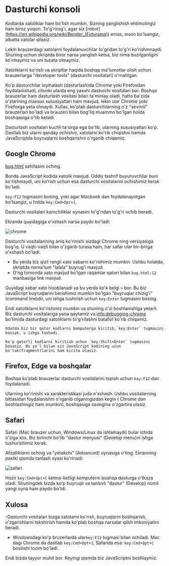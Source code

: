 # Dasturchi konsoli

Kodlarda xatoliklar ham bo'lish mumkin. Sizning yanglishish ehtimolingiz ham biroz yuqori. To'g'rirog'i, agar siz [robot] (https://en.wikipedia.org/wiki/Bender_(Futurama)) emas, inson bo'lsangiz, albatta xatolar qilasiz.

Lekin brauzerdagi xatolarni foydalanuvchilar to'gridan to'g'ri ko'rishmnaydi. Shuning uchun skriptda biror narsa yanglish ketsa, biz nima buzilganligini ko'rmaymiz va uni tuzata olmaymiz. 

Xatoliklarni ko'rish va skriptlar haqida boshqa ma'lumotlar olish uchun brauzerlarga "developer tools" (dasturchi vositalari) o'rnatilgan. 

Ko'p dasturchilar loyihalash (dasturlash)da Chrome yoki Firefoxdan foydalanishadi, chunki ularda eng yaxshi dasturchi vositalari bor. Boshqa brauzerlar ham dasturlash vositasi bilan ta'minlay oladi, hatto ba'zida o'zlarining maxsus xususiyatlari ham mavjud, lekin ular Chrome yoki Firefoxga yeta olmaydi. Xullas, ko'plab dasturchilarning o'z "sevimli" brauzerlari bo'ladi va brauzeri bilan bog'liq muammo bo'lgan holda boshqasiga o'tib ketadi.  

Dasturlash vositalari kuchli ta'sirga ega bo'lib, ularning xususiyatlari ko'p. Dastlab biz ularni qanday ochishni, xatolarni ko'rib chiqishni hamda JavaScriptda buyruqlarni boshqarishni o'rganib chiqamiz. 

## Google Chrome

[bug.html](bug.html) sahifasini oching.

Bunda JavaScript kodida xatolik mavjud. Oddiy tashrif buyuruvchilar buni ko'rishmaydi, uni ko'rish uchun esa dasturchi vositalarini ochishimiz kerak bo'ladi. 

`key:F12` tugmasini bosing, yoki agar Macbook dan foydalanayotgan bo'lsangiz, u holda `key:Cmd+Opt+J`.

Dasturchi vositalari kamchiliklar oynasini to'g'ridan to'g'ri ochib beradi. 

Ekranda quyidagiga o'xshash narsa paydo bo'ladi:

![chrome](chrome.png)

Dasturchi vositalarining aniq ko'rinishi sizdagi Chrome ning versiyasiga bog'iq. U vaqti-vaqti bilan o'zgarib turasa ham, har safar ular bir-biriga o'xshash bo'ladi. 

- Bu yerda biz qizil rangli xato xabarni ko'rishimiz mumkin. Ushbu holatda, skriptda noma'lum "lalala" buyrug'i mavjud.
- O'ng tomonda xato mavjud bo'lgan raqamlar qatori bilan `bug.html:12` manbasiga link mavjud.

Quyidagi xabar xato hisoblanadi va bu yerda ko'k belgi `>` bor. Bu biz JavaScript buyruqlarini berishimiz mumkin bo'lgan "buyruqlar chizig'i" (command line)dir, uni ishga tushirish uchun `key:Enter` tugmasini bosing. 

Endi xatoliklarni ko'rishimiz mumkin va shuning o'zi boshlanishiga yetarli. Biz dasturchi vositalariga yana qaytamiz va  <info:debugging-chrome> bo'limida dasturdagi xatoliklarni to'g'rilashni batafsil ko'rib chiqamiz.

```smart header="ko'p qatorli kiritilgan ma'lumot" (Multi-line input)
Odatda biz bir qator kodlarni komputerga kiritib,`key:Enter` tugmasini bossak, u ishga tushadi. 

Ko'p qatorli kodlarni kiritish uchun `key:Shift+Enter` tugmasini bosasiz. Bu yo'l bilan siz JavaScript kodining uzun bo'lak(fragment)larini ham kirita olasiz.
```

## Firefox, Edge va boshqalar

Boshqa ko'plab brauzerlar dasturchi vositalarini topish uchun `key:F12` dan foydalanadi.  

Ularning ko'rinishi va xarakteristikasi juda o'xshash. Ushbu vositalarning bittasidan foydalanishni o'rganib olganingizdan kegin ( Chrome dan boshlashingiz ham mumkin), boshqasiga osongina o'zgartira olasiz. 

## Safari

Safari (Mac brauzer uchun, Windows/Linux da ishlamaydi) bular ichida o'ziga xos. Biz birinchi bo'lib "dastur menyusi" (Develop menu)ni ishga tushurishimiz kerak.

Afzalliklarni oching va "yetakchi" (Advanced) oynasiga o'ting. Ekranning pastki qismda tanlash oyasi ko'rinadi:

![safari](safari.png)

Hozir `key:Cmd+Opt+C` ketma-ketligi komputerni boshqa dasturga o'tkaza oladi. Shuningdek bizda ko'p buyruqli va tanlovli "dastur" (Develop) nomli yangi oyna ham paydo bo'ldi.

## Xulosa

 -Dasturchi vositalari bizga xatolarni ko'rish, buyruqlarni boshqarish, o'zgarishlarni tekshirish hamda ko'plab boshqa narsalar qilsh imkoniyatini beradi.

- Windowsdagi ko'p bruzerlarda ular`key:F12` tugmasi bilan ochiladi. Mac dagi Chrome da dastlab `key:Cmd+Opt+J`, Safarida esa: `key:Cmd+Opt+C` bosilishi lozim bo'ladi.

Endi bizda tayyor muhit bor. Keyingi qismda biz JavaScriptni boshlaymiz. 
